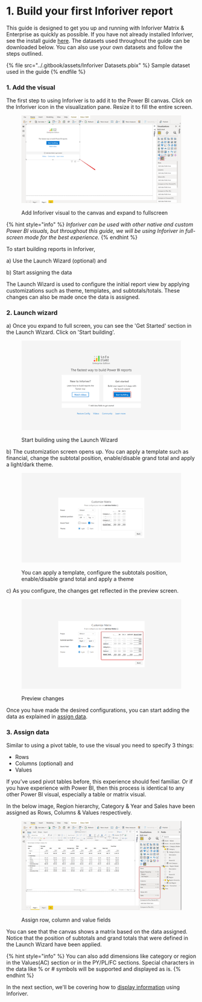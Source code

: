# 1. Build your first Inforiver report

This guide is designed to get you up and running with Inforiver Matrix & Enterprise as quickly as possible. If you have not already installed Inforiver, see the install guide [here](../introduction-to-inforiver/get-started.md). The datasets used throughout the guide can be downloaded below. You can also use your own datasets and follow the steps outlined.

{% file src="../.gitbook/assets/Inforiver Datasets.pbix" %}
Sample dataset used in the guide
{% endfile %}

### 1. Add the visual

The first step to using Inforiver is to add it to the Power BI canvas. Click on the Inforiver icon in the visualization pane. Resize it to fill the entire screen.&#x20;

<figure><img src="../.gitbook/assets/1.1 Add Inforiver visual to the canvas.png" alt=""><figcaption><p>Add Inforiver visual to the canvas and expand to fullscreen</p></figcaption></figure>

{% hint style="info" %}
_Inforiver can be used with other native and custom Power BI visuals, but throughout this guide, we will be using Inforiver in full-screen mode for the best experience._
{% endhint %}

To start building reports in Inforiver,

a) Use the Launch Wizard (optional) and

b) Start assigning the data

The Launch Wizard is used to configure the initial report view by applying customizations such as theme, templates, and subtotals/totals. These changes can also be made once the data is assigned.&#x20;

### **2. Launch wizard**

a) Once you expand to full screen, you can see the 'Get Started' section in the Launch Wizard. Click on 'Start building'.

<figure><img src="../.gitbook/assets/1.2.1 Launch wizard.png" alt=""><figcaption><p>Start building using the Launch Wizard</p></figcaption></figure>

b) The customization screen opens up. You can apply a template such as financial, change the subtotal position, enable/disable grand total and apply a light/dark theme.

<figure><img src="../.gitbook/assets/1.2.2 Customization options.png" alt=""><figcaption><p>You can apply a template, configure the subtotals position, enable/disable grand total and apply a theme</p></figcaption></figure>

c) As you configure, the changes get reflected in the preview screen.

<figure><img src="../.gitbook/assets/1.2.3 Preview changes.png" alt=""><figcaption><p>Preview changes </p></figcaption></figure>

Once you have made the desired configurations, you can start adding the data as explained in [assign data](1.-build-your-first-inforiver-report.md#3.-assign-data).

### **3. Assign data**&#x20;

Similar to using a pivot table, to use the visual you need to specify 3 things:

* Rows
* Columns (optional) and
* Values

If you’ve used pivot tables before, this experience should feel familiar. Or if you have experience with Power BI, then this process is identical to any other Power BI visual, especially a table or matrix visual.

In the below image, Region hierarchy, Category & Year and Sales have been assigned as Rows, Columns & Values respectively.&#x20;

<figure><img src="../.gitbook/assets/1.2.4 Assign data.png" alt=""><figcaption><p>Assign row, column and value fields</p></figcaption></figure>

You can see that the canvas shows a matrix based on the data assigned. Notice that the position of subtotals and grand totals that were defined in the Launch Wizard have been applied.

{% hint style="info" %}
You can also add dimensions like category or region in the Values(AC) section or in the PY/PL/FC sections. Special characters in the data like % or # symbols will be supported and displayed as is.
{% endhint %}

In the next section, we'll be covering how to [display information](2.-displaying-information/) using Inforiver.
